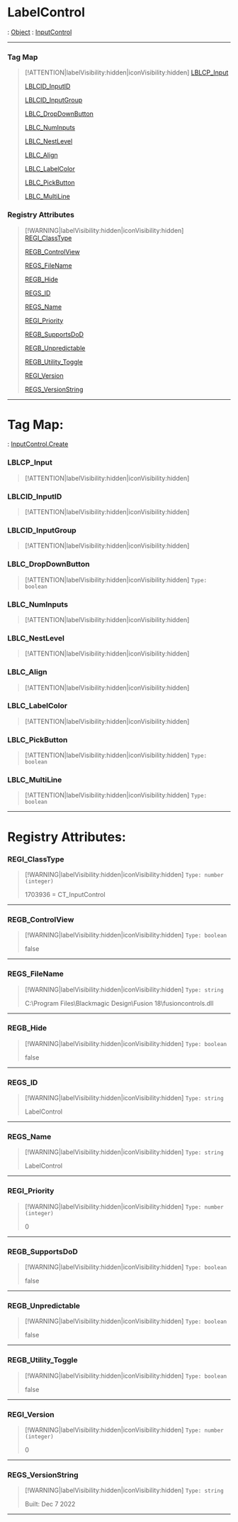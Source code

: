 # LabelControl
 : [Object](Object.md) : [InputControl](InputControl.md)
___
### Tag Map
> [!ATTENTION|labelVisibility:hidden|iconVisibility:hidden]
> [LBLCP_Input](#LBLCP_Input)
>
> [LBLCID_InputID](#LBLCID_InputID)
>
> [LBLCID_InputGroup](#LBLCID_InputGroup)
>
> [LBLC_DropDownButton](#LBLC_DropDownButton)
>
> [LBLC_NumInputs](#LBLC_NumInputs)
>
> [LBLC_NestLevel](#LBLC_NestLevel)
>
> [LBLC_Align](#LBLC_Align)
>
> [LBLC_LabelColor](#LBLC_LabelColor)
>
> [LBLC_PickButton](#LBLC_PickButton)
>
> [LBLC_MultiLine](#LBLC_MultiLine)
>
### Registry Attributes
> [!WARNING|labelVisibility:hidden|iconVisibility:hidden]
> [REGI_ClassType](#REGI_ClassType)
>
> [REGB_ControlView](#REGB_ControlView)
>
> [REGS_FileName](#REGS_FileName)
>
> [REGB_Hide](#REGB_Hide)
>
> [REGS_ID](#REGS_ID)
>
> [REGS_Name](#REGS_Name)
>
> [REGI_Priority](#REGI_Priority)
>
> [REGB_SupportsDoD](#REGB_SupportsDoD)
>
> [REGB_Unpredictable](#REGB_Unpredictable)
>
> [REGB_Utility_Toggle](#REGB_Utility_Toggle)
>
> [REGI_Version](#REGI_Version)
>
> [REGS_VersionString](#REGS_VersionString)
>
___

# Tag Map: <!-- {docsify-ignore} -->

 : [InputControl.Create](InputControl.md#Create)
### LBLCP_Input
> [!ATTENTION|labelVisibility:hidden|iconVisibility:hidden]
### LBLCID_InputID
> [!ATTENTION|labelVisibility:hidden|iconVisibility:hidden]
### LBLCID_InputGroup
> [!ATTENTION|labelVisibility:hidden|iconVisibility:hidden]
### LBLC_DropDownButton
> [!ATTENTION|labelVisibility:hidden|iconVisibility:hidden]
> `Type: boolean`
>
### LBLC_NumInputs
> [!ATTENTION|labelVisibility:hidden|iconVisibility:hidden]
### LBLC_NestLevel
> [!ATTENTION|labelVisibility:hidden|iconVisibility:hidden]
### LBLC_Align
> [!ATTENTION|labelVisibility:hidden|iconVisibility:hidden]
### LBLC_LabelColor
> [!ATTENTION|labelVisibility:hidden|iconVisibility:hidden]
### LBLC_PickButton
> [!ATTENTION|labelVisibility:hidden|iconVisibility:hidden]
> `Type: boolean`
>
### LBLC_MultiLine
> [!ATTENTION|labelVisibility:hidden|iconVisibility:hidden]
> `Type: boolean`
>
___


# Registry Attributes: <!-- {docsify-ignore} -->

### REGI_ClassType
> [!WARNING|labelVisibility:hidden|iconVisibility:hidden]
> `Type: number (integer)`
>
> 1703936 = CT_InputControl
>
___

### REGB_ControlView
> [!WARNING|labelVisibility:hidden|iconVisibility:hidden]
> `Type: boolean`
>
> false
>
___

### REGS_FileName
> [!WARNING|labelVisibility:hidden|iconVisibility:hidden]
> `Type: string`
>
> C:\Program Files\Blackmagic Design\Fusion 18\fusioncontrols.dll
>
___

### REGB_Hide
> [!WARNING|labelVisibility:hidden|iconVisibility:hidden]
> `Type: boolean`
>
> false
>
___

### REGS_ID
> [!WARNING|labelVisibility:hidden|iconVisibility:hidden]
> `Type: string`
>
> LabelControl
>
___

### REGS_Name
> [!WARNING|labelVisibility:hidden|iconVisibility:hidden]
> `Type: string`
>
> LabelControl
>
___

### REGI_Priority
> [!WARNING|labelVisibility:hidden|iconVisibility:hidden]
> `Type: number (integer)`
>
> 0
>
___

### REGB_SupportsDoD
> [!WARNING|labelVisibility:hidden|iconVisibility:hidden]
> `Type: boolean`
>
> false
>
___

### REGB_Unpredictable
> [!WARNING|labelVisibility:hidden|iconVisibility:hidden]
> `Type: boolean`
>
> false
>
___

### REGB_Utility_Toggle
> [!WARNING|labelVisibility:hidden|iconVisibility:hidden]
> `Type: boolean`
>
> false
>
___

### REGI_Version
> [!WARNING|labelVisibility:hidden|iconVisibility:hidden]
> `Type: number (integer)`
>
> 0
>
___

### REGS_VersionString
> [!WARNING|labelVisibility:hidden|iconVisibility:hidden]
> `Type: string`
>
> Built: Dec  7 2022
>
___

